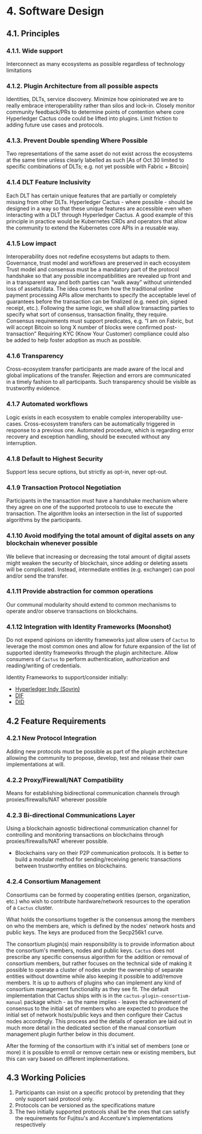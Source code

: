 # 4. Software Design

## 4.1. Principles

### 4.1.1. Wide support

Interconnect as many ecosystems as possible regardless of technology limitations

### 4.1.2. Plugin Architecture from all possible aspects

Identities, DLTs, service discovery. Minimize how opinionated we are to really embrace interoperability rather than silos and lock-in. Closely monitor community feedback/PRs to determine points of contention where core Hyperledger Cactus code could be lifted into plugins.  Limit friction to adding future use cases and protocols.

### 4.1.3. Prevent Double spending Where Possible

Two representations of the same asset do not exist across the ecosystems at the same time unless clearly labelled as such [As of Oct 30 limited to specific combinations of DLTs; e.g. not yet possible with Fabric + Bitcoin]

### 4.1.4 DLT Feature Inclusivity

Each DLT has certain unique features that are partially or completely missing from other DLTs.
Hyperledger Cactus - where possible - should be designed in a way so that these unique features are accessible even when interacting with a DLT through Hyperledger Cactus. A good example of this principle in practice would be Kubernetes CRDs and operators that allow the community to extend the Kubernetes core APIs in a reusable way.

### 4.1.5 Low impact

Interoperability does not redefine ecosystems but adapts to them. Governance, trust model and workflows are preserved in each ecosystem
Trust model and consensus must be a mandatory part of the protocol handshake so that any possible incompatibilities are revealed up front and in a transparent way and both parties can “walk away” without unintended loss of assets/data.
The idea comes from how the traditional online payment processing APIs allow merchants to specify the acceptable level of guarantees before the transaction can be finalized (e.g. need pin, signed receipt, etc.).
Following the same logic, we shall allow transacting parties to specify what sort of consensus, transaction finality, they require.
Consensus requirements must support predicates, e.g. “I am on Fabric, but will accept Bitcoin so long X number of blocks were confirmed post-transaction”
Requiring KYC (Know Your Customer) compliance could also be added to help foster adoption as much as possible.

### 4.1.6 Transparency

Cross-ecosystem transfer participants are made aware of the local and global implications of the transfer. Rejection and errors are communicated in a timely fashion to all participants.
Such transparency should be visible as trustworthy evidence.

### 4.1.7 Automated workflows

Logic exists in each ecosystem to enable complex interoperability use-cases. Cross-ecosystem transfers can be automatically triggered in response to a previous one.
Automated procedure, which is regarding error recovery and exception handling, should be executed without any interruption.

### 4.1.8 Default to Highest Security

Support less secure options, but strictly as opt-in, never opt-out.

### 4.1.9 Transaction Protocol Negotiation

Participants in the transaction must have a handshake mechanism where they agree on one of the supported protocols to use to execute the transaction. The algorithm looks an intersection in the list of supported algorithms by the participants.

### 4.1.10 Avoid modifying the total amount of digital assets on any blockchain whenever possible

We believe that increasing or decreasing the total amount of digital assets might weaken the security of blockchain, since adding or deleting assets will be complicated. Instead, intermediate entities (e.g. exchanger) can pool and/or send the transfer.

### 4.1.11 Provide abstraction for common operations

Our communal modularity should extend to common mechanisms to operate and/or observe transactions on blockchains.

### 4.1.12 Integration with Identity Frameworks (Moonshot)

Do not expend opinions on identity frameworks just allow users of `Cactus` to leverage the most common ones and allow for future expansion of the list of supported identity frameworks through the plugin architecture.
Allow consumers of `Cactus` to perform authentication, authorization and reading/writing of credentials.

Identity Frameworks to support/consider initially:

* [Hyperledger Indy (Sovrin)](https://www.hyperledger.org/projects/hyperledger-indy)
* [DIF](https://identity.foundation/)
* [DID](https://www.w3.org/TR/did-core/)

## 4.2 Feature Requirements

### 4.2.1 New Protocol Integration

Adding new protocols must be possible as part of the plugin architecture allowing the community to propose, develop, test and release their own implementations at will.

### 4.2.2 Proxy/Firewall/NAT Compatibility

Means for establishing bidirectional communication channels through proxies/firewalls/NAT wherever possible

### 4.2.3 Bi-directional Communications Layer

Using a blockchain agnostic bidirectional communication channel for controlling and monitoring transactions on blockchains through proxies/firewalls/NAT wherever possible.
   * Blockchains vary on their P2P communication protocols. It is better to build a modular method for sending/receiving generic transactions between trustworthy entities on blockchains.

### 4.2.4 Consortium Management

Consortiums can be formed by cooperating entities (person, organization, etc.) who wish to contribute hardware/network
resources to the operation of a `Cactus` cluster.

What holds the consortiums together is the consensus among the members on who the members are, which is defined by the
nodes' network hosts and public keys. The keys are produced from the Secp256k1 curve.

The consortium plugin(s) main responsibility is to provide information about the consortium's members, nodes and public keys.
`Cactus` does not prescribe any specific consensus algorithm for the addition or removal of consortium members, but
rather focuses on the technical side of making it possible to operate a cluster of nodes under the ownership of
separate entities without downtime while also keeping it possible to add/remove members.
It is up to authors of plugins who can implement any kind of consortium management functionality as they see fit.
The default implementation that Cactus ships with is in the `cactus-plugin-consortium-manual` package which - as the
name implies - leaves the achievement of consensus to the initial set of members who are expected to produce the initial
set of network hosts/public keys and then configure their Cactus nodes accordingly.
This process and the details of operation are laid out in much more detail in the dedicated section of the manual
consortium management plugin further below in this document.

After the forming of the consortium with it's initial set of members (one or more) it is possible to enroll or remove certain new or existing members, but this can vary based on different implementations.

## 4.3 Working Policies

1. Participants can insist on a specific protocol by pretending that they only support said protocol only.
2. Protocols can be versioned as the specifications mature
3. The two initially supported protocols shall be the ones that can satisfy the requirements for Fujitsu's and Accenture's implementations respectively

<div style="page-break-after: always; visibility: hidden"><!-- \pagebreak --></div>
